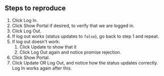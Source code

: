 ## Steps to reproduce

1. Click Log In.
2. Click Show Portal if desired, to verify that we are logged in.
3. Click Log Out.
4. If log out works (status updates to `false`), go back to step 1 and repeat.
5. If log out doesn't work:
   1. Click Update to show that it
   2. Click Log Out again and notice promise rejection.
6. Click Show Portal.
7. Click Update OR Log Out, and notice how the status updates correctly.
   Log In works again after this.
